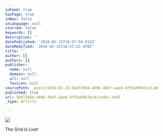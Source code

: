 ```yaml
---
inFeed: true
hasPage: true
inNav: false
inLanguage: null
starred: false
keywords: []
description: ''
datePublished: '2016-02-15T18:57:50.913Z'
dateModified: '2016-02-15T18:57:22.459Z'
title: ''
author: []
authors: []
publisher:
  name: null
  domain: null
  url: null
  favicon: null
sourcePath: _posts/2016-02-15-5bd72d64-a696-46ef-aaed-4f55a0967ecd.md
published: true
url: 5bd72d64-a696-46ef-aaed-4f55a0967ecd/index.html
_type: Article

---
```

![](https://the-grid-user-content.s3-us-west-2.amazonaws.com/8b43022c-b63c-4df4-bf23-109070add411.png)

The Grid is Live!